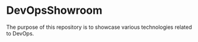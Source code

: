 # DevOpsShowroom
The purpose of this repository is to showcase various technologies related to DevOps.